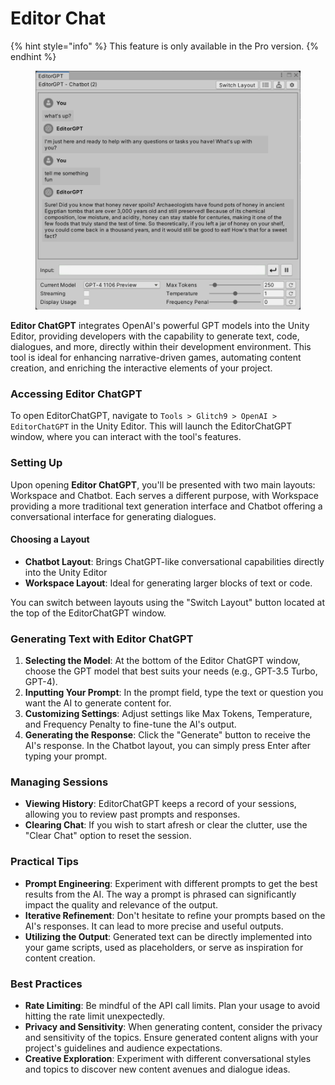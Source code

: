 # Editor Chat

{% hint style="info" %}
This feature is only available in the Pro version.
{% endhint %}

<figure><img src="../../.gitbook/assets/image (26).png" alt="" width="563"><figcaption></figcaption></figure>

**Editor ChatGPT** integrates OpenAI's powerful GPT models into the Unity Editor, providing developers with the capability to generate text, code, dialogues, and more, directly within their development environment. This tool is ideal for enhancing narrative-driven games, automating content creation, and enriching the interactive elements of your project.

### Accessing Editor ChatGPT

To open EditorChatGPT, navigate to `Tools > Glitch9 > OpenAI > EditorChatGPT` in the Unity Editor. This will launch the EditorChatGPT window, where you can interact with the tool's features.

### Setting Up

Upon opening **Editor ChatGPT**, you'll be presented with two main layouts: Workspace and Chatbot. Each serves a different purpose, with Workspace providing a more traditional text generation interface and Chatbot offering a conversational interface for generating dialogues.

#### Choosing a Layout

* **Chatbot Layout**: Brings ChatGPT-like conversational capabilities directly into the Unity Editor
* **Workspace Layout**: Ideal for generating larger blocks of text or code.

You can switch between layouts using the "Switch Layout" button located at the top of the EditorChatGPT window.

### Generating Text with Editor ChatGPT

1. **Selecting the Model**: At the bottom of the Editor ChatGPT window, choose the GPT model that best suits your needs (e.g., GPT-3.5 Turbo, GPT-4).
2. **Inputting Your Prompt**: In the prompt field, type the text or question you want the AI to generate content for.
3. **Customizing Settings**: Adjust settings like Max Tokens, Temperature, and Frequency Penalty to fine-tune the AI's output.
4. **Generating the Response**: Click the "Generate" button to receive the AI's response. In the Chatbot layout, you can simply press Enter after typing your prompt.

### Managing Sessions

* **Viewing History**: EditorChatGPT keeps a record of your sessions, allowing you to review past prompts and responses.
* **Clearing Chat**: If you wish to start afresh or clear the clutter, use the "Clear Chat" option to reset the session.

### Practical Tips

* **Prompt Engineering**: Experiment with different prompts to get the best results from the AI. The way a prompt is phrased can significantly impact the quality and relevance of the output.
* **Iterative Refinement**: Don't hesitate to refine your prompts based on the AI's responses. It can lead to more precise and useful outputs.
* **Utilizing the Output**: Generated text can be directly implemented into your game scripts, used as placeholders, or serve as inspiration for content creation.

### Best Practices

* **Rate Limiting**: Be mindful of the API call limits. Plan your usage to avoid hitting the rate limit unexpectedly.
* **Privacy and Sensitivity**: When generating content, consider the privacy and sensitivity of the topics. Ensure generated content aligns with your project's guidelines and audience expectations.
* **Creative Exploration**: Experiment with different conversational styles and topics to discover new content avenues and dialogue ideas.
